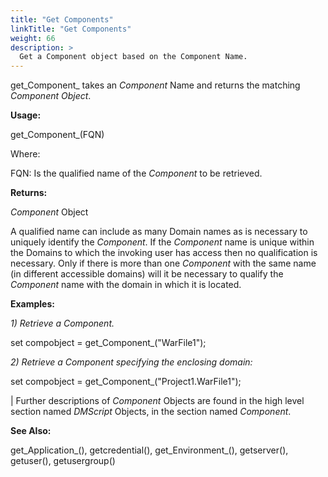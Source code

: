 ```yaml
---
title: "Get Components"
linkTitle: "Get Components"
weight: 66
description: >
  Get a Component object based on the Component Name. 
---
```



get_Component_ takes an _Component_ Name and returns the matching _Component Object_.

**Usage:**

get_Component_(FQN)

Where:

FQN: Is the qualified name of the _Component_ to be retrieved.

**Returns:**

_Component_ Object

A qualified name can include as many Domain names as is necessary to uniquely identify the _Component_. If the _Component_ name is unique within the Domains to which the invoking user has access then no qualification is necessary. Only if there is more than one _Component_ with the same name (in different accessible domains) will it be necessary to qualify the _Component_ name with the domain in which it is located.

**Examples:**

_1) Retrieve a Component._

set compobject = get_Component_("WarFile1");

_2) Retrieve a Component specifying the enclosing domain:_

set compobject = get_Component_("Project1.WarFile1");

 |
Further descriptions of _Component_ Objects are found in the high level section named _DMScript_ Objects, in the section named _Component_.

**See Also:**

get_Application_(), getcredential(), get_Environment_(), getserver(), getuser(), getusergroup()
